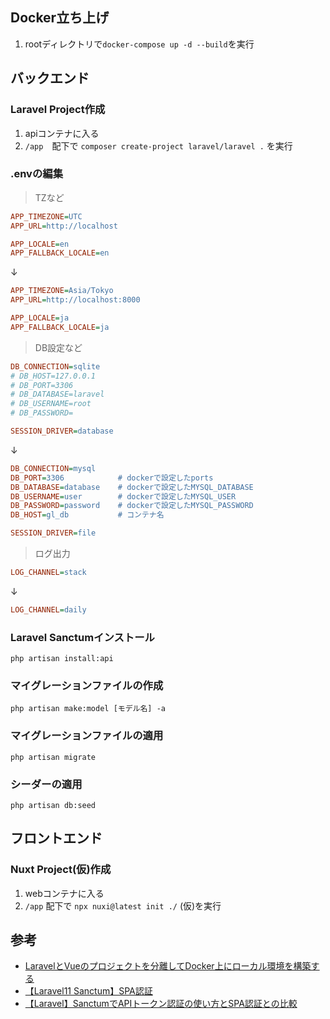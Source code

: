 ## Docker立ち上げ
1. rootディレクトリで`docker-compose up -d --build`を実行 

## バックエンド
### Laravel Project作成
1. apiコンテナに入る
2. `/app`　配下で `composer create-project laravel/laravel .` を実行
### .envの編集
> TZなど
```ini
APP_TIMEZONE=UTC
APP_URL=http://localhost

APP_LOCALE=en
APP_FALLBACK_LOCALE=en
```
↓
```ini
APP_TIMEZONE=Asia/Tokyo
APP_URL=http://localhost:8000

APP_LOCALE=ja
APP_FALLBACK_LOCALE=ja
```
> DB設定など
```ini
DB_CONNECTION=sqlite
# DB_HOST=127.0.0.1
# DB_PORT=3306
# DB_DATABASE=laravel
# DB_USERNAME=root
# DB_PASSWORD=

SESSION_DRIVER=database
```
↓
```ini
DB_CONNECTION=mysql
DB_PORT=3306            # dockerで設定したports
DB_DATABASE=database    # dockerで設定したMYSQL_DATABASE
DB_USERNAME=user        # dockerで設定したMYSQL_USER
DB_PASSWORD=password    # dockerで設定したMYSQL_PASSWORD
DB_HOST=gl_db           # コンテナ名

SESSION_DRIVER=file
```

> ログ出力
```ini
LOG_CHANNEL=stack
```
↓
```ini
LOG_CHANNEL=daily
```
### Laravel Sanctumインストール
```shell
php artisan install:api
```

### マイグレーションファイルの作成
```shell
php artisan make:model [モデル名] -a
```

### マイグレーションファイルの適用
```shell
php artisan migrate
```

### シーダーの適用
```shell
php artisan db:seed
```


## フロントエンド
### Nuxt Project(仮)作成
1. webコンテナに入る
2. `/app` 配下で `npx nuxi@latest init ./` (仮)を実行


## 参考
- [LaravelとVueのプロジェクトを分離してDocker上にローカル環境を構築する](https://qiita.com/Sxun0325/items/d4515a69d5fe32c9e3af)
- [【Laravel11 Sanctum】SPA認証](https://macocci7.net/blog/2024/05/02/%E3%80%90laravel11-sanctum%E3%80%91spa%E8%AA%8D%E8%A8%BC/)
- [【Laravel】SanctumでAPIトークン認証の使い方とSPA認証との比較](https://qiita.com/104dev/items/0787a81f7dda892ce86a)